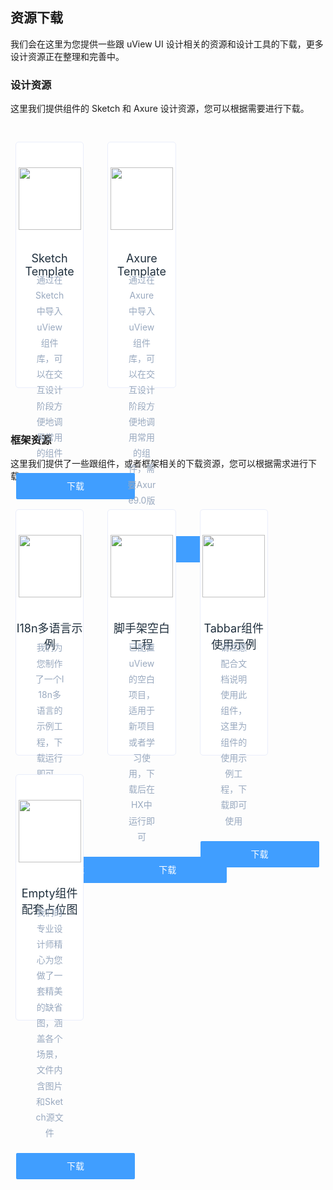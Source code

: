 ## 资源下载

我们会在这里为您提供一些跟 uView UI 设计相关的资源和设计工具的下载，更多设计资源正在整理和完善中。

### 设计资源

这里我们提供组件的 Sketch 和 Axure 设计资源，您可以根据需要进行下载。

<div class="cards">
    <ul class="container">   
        <li >
            <div class="card">
                <img src="https://cdn.uviewui.com/uview/docs/b4b910e7f5919defa0b936c4fe03f4d.png" alt="">
                <h3>Sketch Template</h3>
                <p>通过在Sketch中导入uView组件库，可以在交互设计阶段方便地调用常用的组件</p>
                <a href="https://cdn.uviewui.com/uview/resources/sketch.sketch">下载</a>
            </div>
        </li>
        <li >
            <div class="card">
                <img src="https://cdn.uviewui.com/uview/docs/9d24f116e345f13d2fc46734fbcd7a9.png" alt="">
                <h3>Axure Template</h3>
                <p>通过在Axure中导入uView组件库，可以在交互设计阶段方便地调用常用的组件，需要Axure9.0版本打开</p>
                <a href="https://cdn.uviewui.com/uview/resources/axure.rp">下载</a>
            </div>
        </li>
    </ul>
</div>

### 框架资源

这里我们提供了一些跟组件，或者框架相关的下载资源，您可以根据需求进行下载。

<div class="cards">
    <ul class="container">   
        <li >
            <div class="card">
                <img src="https://cdn.uviewui.com/uview/docs/8bfdfc21701f891066ad24b8cc57049.png" alt="">
                <h3>I18n多语言示例</h3>
                <p>我们为您制作了一个I18n多语言的示例工程，下载运行即可，注意此版本不适用于nvue</p>
                <a href="https://cdn.uviewui.com/uview/resources/i18n.zip">下载</a>
            </div>
        </li>
        <li >
            <div class="card">
                <img src="https://cdn.uviewui.com/uview/docs/1381ec6a792cc682a7ee12138e720f9.png" alt="">
                <h3>脚手架空白工程</h3>
                <p>已配置uView的空白项目，适用于新项目或者学习使用，下载后在HX中运行即可</p>
                <a href="https://cdn.uviewui.com/uview/resources/uView-cli.zip">下载</a>
            </div>
        </li>
        <li >
            <div class="card">
                <img src="https://cdn.uviewui.com/uview/docs/66130bf3f548c34ed755128d2e1e285.png" alt="">
                <h3>Tabbar组件使用示例</h3>
                <p>请注意配合文档说明使用此组件，这里为组件的使用示例工程，下载即可使用</p>
                <a href="https://cdn.uviewui.com/uview/resources/Tabbar.zip">下载</a>
            </div>
        </li>
        <li >
            <div class="card">
                <img src="https://cdn.uviewui.com/uview/docs/425b2a05e181894a8e3f09f4d95af4e.png" alt="">
                <h3>Empty组件配套占位图</h3>
                <p>我们的专业设计师精心为您做了一套精美的缺省图，涵盖各个场景，文件内含图片和Sketch源文件</p>
                <!-- <a href="http://cdn.uviewui.com/uview/resources/Empty.zip">下载</a> -->
                <a href="https://yanxincloudplatform.oss-cn-beijing.aliyuncs.com/cloudplatform/Empty.zip">下载</a>
            </div>
        </li>
    </ul>
</div>

<style lang="scss">
	.card {
		background: #fbfcfd;
		height: 204px;
		text-align: center
	}

	.card h4 {
		font-size: 18px;
		color: #1f2d3d;
		font-weight: 400;
		margin: 0
	}

	.card span {
		font-size: 14px;
		color: #99a9bf
    }
    
    .card {
		height: 394px;
		width: 100%;
		background: #fff;
		border: 1px solid #eaeefb;
		border-radius: 5px;
		box-sizing: border-box;
		text-align: center;
		position: relative;
		transition: bottom .3s;
        bottom: 0;
        transition: box-shadow .3s;
    }
    
    .card:hover {
        box-shadow: 0 3px 5px -4px rgba(0,0,0,.12), 0 4px 12px 0 rgba(0,0,0,.08), 0 9px 24px 6px rgba(0,0,0,.05);
    }

	.card img {
		margin: 40px auto 35px;
        height: 100px;
        width: 100px
	}

	.card h3 {
		margin: 0 0 10px;
		font-size: 18px;
		color: #1f2f3d;
		font-weight: 400;
		height: 22px
	}

	.card p {
		font-size: 14px;
		color: #99a9bf;
		padding: 0 30px;
		margin: 0;
		word-break: break-all;
		line-height: 1.8
	}

	.card a {
		height: 42px;
		width: 190px;
		display: inline-block;
		line-height: 42px;
		font-size: 14px;
		background-color: #409eff;
		color: #fff;
		text-align: center;
		border: 0;
		padding: 0;
		cursor: pointer;
		border-radius: 2px;
		transition: all .3s;
		text-decoration: none;
        margin-top: 20px;
        transition: opacity 0.3s;
    }

    .card a:hover {
        opacity: 0.75;
    }
    
    .cards {
		margin: 0px 0 70px
        
	}

	.cards .container {
		padding: 0;
		margin: 0 -11px;
		width: auto
	}

	.cards .container:after,
	.cards .container:before {
		display: table;
		content: ""
	}

	.cards .container:after {
		clear: both
	}

	.cards li {
		width: 28%;
		padding: 0 19px;
		box-sizing: border-box;
		float: left;
		list-style: none;
        margin-top: 30px;
	}

	@media (max-width:850px) {
		.cards li {
			max-width: 500px;
			float: none;
			margin: 10px auto 30px;
			width: 80%
		}

		.cards li .card {
			height: auto;
			padding-bottom: 20px
		}

		.cards h3 {
			height: auto
		}
	}
</style>
